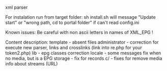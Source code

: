 xml parser

For instalation run from target folder:
sh install.sh
will message "Update start" or "wrong path, cd to portal folder" if can't read config.ini

Known issues:
Be careful with non ascii letters in names of XML_EPG !


Content description:
template	- absent files
administrator	- correction for execute new parser, links and crosslinks (link into re.php for your token2.php)
lib		- epg classes correction
locale		- some messages fix when no media, but is a EPG
storage		- fix for records
c/		- fixes for remove media info about streams (URL)
